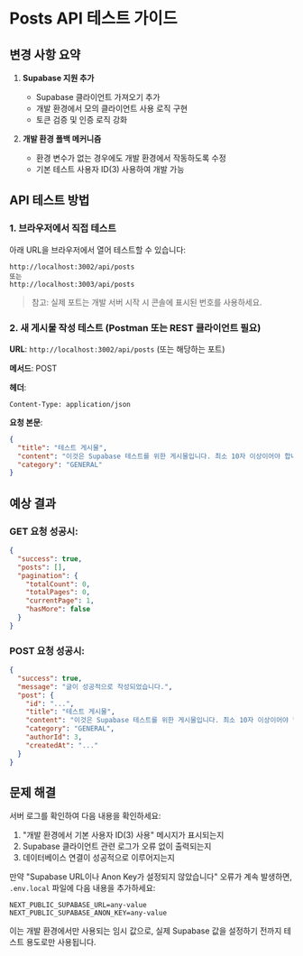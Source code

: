 # Posts API 테스트 가이드

## 변경 사항 요약

1. **Supabase 지원 추가**
   - Supabase 클라이언트 가져오기 추가
   - 개발 환경에서 모의 클라이언트 사용 로직 구현
   - 토큰 검증 및 인증 로직 강화

2. **개발 환경 폴백 메커니즘**
   - 환경 변수가 없는 경우에도 개발 환경에서 작동하도록 수정
   - 기본 테스트 사용자 ID(3) 사용하여 개발 가능

## API 테스트 방법

### 1. 브라우저에서 직접 테스트

아래 URL을 브라우저에서 열어 테스트할 수 있습니다:

```
http://localhost:3002/api/posts
또는
http://localhost:3003/api/posts
```

> 참고: 실제 포트는 개발 서버 시작 시 콘솔에 표시된 번호를 사용하세요.

### 2. 새 게시물 작성 테스트 (Postman 또는 REST 클라이언트 필요)

**URL**: `http://localhost:3002/api/posts` (또는 해당하는 포트)

**메서드**: POST

**헤더**:
```
Content-Type: application/json
```

**요청 본문**:
```json
{
  "title": "테스트 게시물",
  "content": "이것은 Supabase 테스트를 위한 게시물입니다. 최소 10자 이상이어야 합니다.",
  "category": "GENERAL"
}
```

## 예상 결과

### GET 요청 성공시:
```json
{
  "success": true,
  "posts": [],
  "pagination": {
    "totalCount": 0,
    "totalPages": 0,
    "currentPage": 1,
    "hasMore": false
  }
}
```

### POST 요청 성공시:
```json
{
  "success": true,
  "message": "글이 성공적으로 작성되었습니다.",
  "post": {
    "id": "...",
    "title": "테스트 게시물",
    "content": "이것은 Supabase 테스트를 위한 게시물입니다. 최소 10자 이상이어야 합니다.",
    "category": "GENERAL",
    "authorId": 3,
    "createdAt": "..."
  }
}
```

## 문제 해결

서버 로그를 확인하여 다음 내용을 확인하세요:

1. "개발 환경에서 기본 사용자 ID(3) 사용" 메시지가 표시되는지
2. Supabase 클라이언트 관련 로그가 오류 없이 출력되는지
3. 데이터베이스 연결이 성공적으로 이루어지는지

만약 "Supabase URL이나 Anon Key가 설정되지 않았습니다" 오류가 계속 발생하면, `.env.local` 파일에 다음 내용을 추가하세요:

```
NEXT_PUBLIC_SUPABASE_URL=any-value
NEXT_PUBLIC_SUPABASE_ANON_KEY=any-value
```

이는 개발 환경에서만 사용되는 임시 값으로, 실제 Supabase 값을 설정하기 전까지 테스트 용도로만 사용됩니다. 